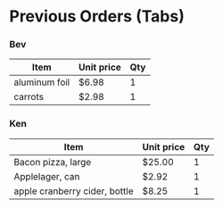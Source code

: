 # Previous Orders (Tabs)

### Bev

Item | Unit price | Qty
--- | --- | ---
aluminum foil | $6.98 | 1
carrots | $2.98 | 1

### Ken

Item | Unit price | Qty
--- | --- | ---
Bacon pizza, large | $25.00 | 1
Applelager, can | $2.92 | 1
apple cranberry cider, bottle | $8.25 | 1
